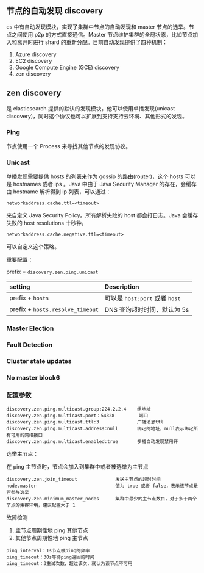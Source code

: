 
## 节点的自动发现 discovery
 es 中有自动发现模块，实现了集群中节点的自动发现和 master 节点的选举。节点之间使用 p2p 的方式直接通信。Master 节点维护集群的全局状态，比如节点加入和离开时进行 shard 的重新分配。目前自动发现提供了四种机制：

 1. Azure discovery
 2. EC2 discovery
 3. Google Compute Engine (GCE) discovery
 4. zen discovery

## zen discovery

是 elasticsearch 提供的默认的发现模块，他可以使用单播发现(unicast discovery)，同时这个协议也可以扩展到支持支持云环境、其他形式的发现。

### Ping
节点使用一个 Process 来寻找其他节点的发现协议。

### Unicast
单播发现需要提供 hosts 的列表来作为 gossip 的路由(router)，这个 hosts 可以是 hostnames 或者 ips 。Java 中由于 Java Security Manager 的存在，会缓存由 hostname 解析得到 ip 列表，可以通过：
```
networkaddress.cache.ttl=<timeout>
```
来自定义 Java Security Policy。所有解析失败的 host 都会打日志。Java 会缓存失败的 host resolutions 十秒钟。
```
networkaddress.cache.negative.ttl=<timeout>
```
可以自定义这个策略。

重要配置：

prefix = `discovery.zen.ping.unicast`

| setting | Description |
|:--- |:--- |
| prefix + `hosts` | 可以是 `host:port` 或者 `host` |
| prefix + `hosts.resolve_timeout` | DNS 查询超时时间，默认为 5s |

### Master Election

### Fault Detection

### Cluster state updates

### No master block6

### 配置参数

```
discovery.zen.ping.multicast.group:224.2.2.4    组地址  
discovery.zen.ping.multicast.port：54328         端口  
discovery.zen.ping.multicast.ttl:3              广播消息ttl  
discovery.zen.ping.multicast.address:null       绑定的地址，null表示绑定所有可用的网络接口  
discovery.zen.ping.multicast.enabled:true       多播自动发现禁用开
 ```

选举主节点：

在 ping 主节点时，节点会加入到集群中或者被选举为主节点

```
discovery.zen.join_timeout              发送主节点的超时时间
node.master                             值为 true 或者 false，表示该节点是否参与选举
discovery.zen.minimum_master_nodes      集群中最少的主节点数目，对于多于两个节点的集群环境，建议配置大于 1
```

故障检测

1. 主节点周期性地 ping 其他节点
2. 其他节点周期性地 ping 主节点

```
ping_interval：1s节点被ping的频率  
ping_timeout：30s等待ping返回的时间  
ping_timeout：3重试次数，超过该次，就认为该节点不可用
```